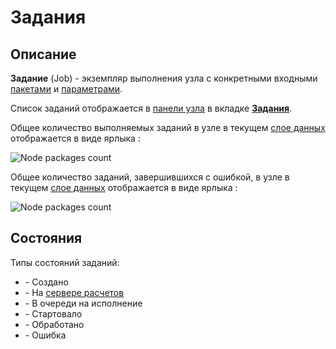 # Задания

## Описание

**Задание** (Job) - экземпляр выполнения узла с конкретными входными [пакетами][1] и [параметрами][2].

Список заданий отображается в [панели узла][3] в вкладке <span class='iconify-inline' data-icon='mdi:cog-box'></span> [**Задания**][4].

Общее количество выполняемых заданий в узле в текущем [слое данных][5] отображается в виде ярлыка <span class='iconify-inline' data-icon='ph:number-square-three-fill' style="color: green"></span>:

![Node packages count](/images/common/node_compute_jobs.png)

Общее количество заданий, завершившихся с ошибкой, в узле в текущем [слое данных][5] отображается в виде ярлыка <span class='iconify-inline' data-icon='ph:number-square-one-fill' style="color: red"></span>:

![Node packages count](/images/common/node_compute_jobs_error.png)

## Состояния

Типы состояний заданий:

- <span class="iconify-inline" data-icon="mdi:circle-outline" style="color: grey"></span> - Создано
- <span class="iconify-inline" data-icon="mdi:progress-download" style="color: yellow"></span> - На [сервере расчетов][6]
- <span class="iconify-inline" data-icon="mdi:progress-clock" style="color: orange"></span> - В очереди на исполнение
- <span class="iconify-inline" data-icon="mdi:progress-check" style="color: green"></span> - Стартовало
- <span class="iconify-inline" data-icon="mdi:check-circle" style="color: green"></span> - Обработано
- <span class="iconify-inline" data-icon="mdi:alert-circle" style="color: red"></span> - Ошибка

[1]: /docs/desc/package.md
[2]: /docs/desc/node_params.md
[3]: /docs/desc/nodes.md#панели-узла
[4]: /docs/desc/nodes.md#задания
[5]: ./project.md#слои-данных
[6]: /docs/desc/executor.md
